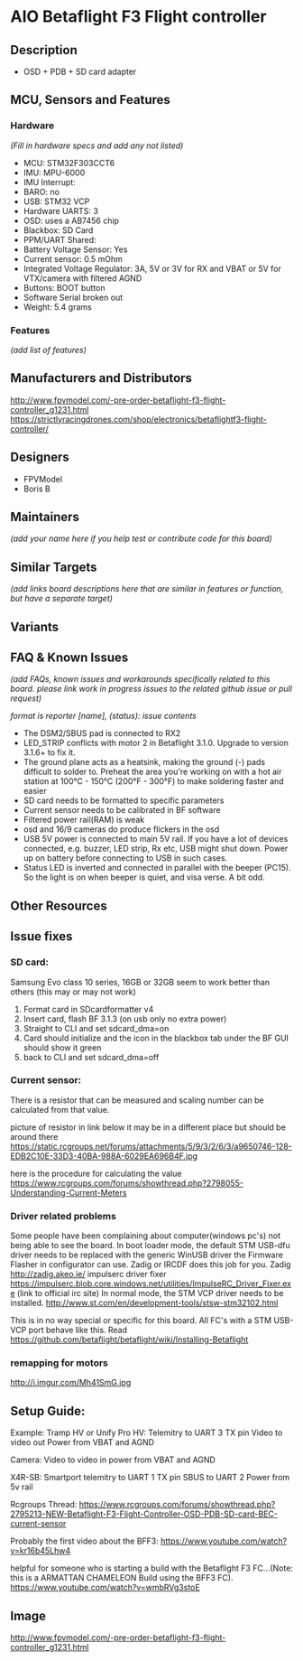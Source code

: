 # AIO Betaflight F3 Flight controller  

## Description
- OSD + PDB + SD card adapter 

## MCU, Sensors and Features

### Hardware
_(Fill in hardware specs and add any not listed)_
  - MCU: STM32F303CCT6
  - IMU: MPU-6000
  - IMU Interrupt: 
  - BARO: no
  - USB: STM32 VCP 
  - Hardware UARTS: 3
  - OSD: uses a AB7456 chip
  - Blackbox: SD Card
  - PPM/UART Shared: 
  - Battery Voltage Sensor: Yes 
  - Current sensor: 0.5 mOhm
  - Integrated Voltage Regulator: 3A, 5V or 3V for RX and VBAT or 5V for VTX/camera with filtered AGND
  - Buttons: BOOT button
  - Software Serial broken out
  - Weight: 5.4 grams

### Features

_(add list of features)_

## Manufacturers and Distributors
http://www.fpvmodel.com/-pre-order-betaflight-f3-flight-controller_g1231.html
https://strictlyracingdrones.com/shop/electronics/betaflightf3-flight-controller/

## Designers
 - FPVModel
 - Boris B

## Maintainers
_(add your name here if you help test or contribute code for this board)_

## Similar Targets

_(add links board descriptions here that are similar in features or function, but have a separate target)_


## Variants

## FAQ & Known Issues
_(add FAQs, known issues and workarounds specifically related to this board. please link work in progress issues to the related github issue or pull request)_

_format is reporter [name], (status): issue contents_

 - The DSM2/SBUS pad is connected to RX2
 - LED_STRIP conflicts with motor 2 in Betaflight 3.1.0. Upgrade to version 3.1.6+ to fix it.
 - The ground plane acts as a heatsink, making the ground (-) pads difficult to solder to. Preheat the area you're working on with a hot air station at 100°C - 150°C (200°F - 300°F) to make soldering faster and easier
 - SD card needs to be formatted to specific parameters
 - Current sensor needs to be calibrated in BF software
 - Filtered power rail(RAM) is weak
 - osd and 16/9 cameras do produce flickers in the osd
 - USB 5V power is connected to main 5V rail. If you have a lot of devices connected, e.g. buzzer, LED strip, Rx etc, USB might shut down. Power up on battery before connecting to USB in such cases.
 - Status LED is inverted and connected in parallel with the beeper (PC15). So the light is on when beeper is quiet, and visa verse. A bit odd.
 

## Other Resources
## Issue fixes
### SD card:
 Samsung Evo class 10 series, 16GB or 32GB seem to work better than others
(this may or may not work)
1. Format card in SDcardformatter v4
2. Insert card, flash BF 3.1.3 (on usb only no extra power)
3. Straight to CLI and set sdcard_dma=on
4. Card should initialize and the icon in the blackbox tab under the BF GUI should show it green
5. back to CLI and set sdcard_dma=off

### Current sensor:
There is a resistor that can be measured and scaling number can be calculated from that value.

picture of resistor in link below
it may be in a different place but should be around there
https://static.rcgroups.net/forums/attachments/5/9/3/2/6/3/a9650746-128-EDB2C10E-33D3-40BA-988A-6029EA696B4F.jpg

here is the procedure for calculating the value 
https://www.rcgroups.com/forums/showthread.php?2798055-Understanding-Current-Meters

### Driver related problems
Some people have been complaining about computer(windows pc's) not being able to see the board. 
In boot loader mode, the default STM USB-dfu driver needs to be replaced with the generic WinUSB driver the Firmware Flasher in configurator can use. Zadig or IRCDF does this job for you.
Zadig http://zadig.akeo.ie/
impulserc driver fixer https://impulserc.blob.core.windows.net/utilities/ImpulseRC_Driver_Fixer.exe (link to official irc site)
In normal mode, the STM VCP driver needs to be installed. http://www.st.com/en/development-tools/stsw-stm32102.html

This is in no way special or specific for this board. All FC's with a STM USB-VCP port behave like this. Read https://github.com/betaflight/betaflight/wiki/Installing-Betaflight 
 
### remapping for motors
http://i.imgur.com/Mh41SmG.jpg

## Setup Guide: 

Example:
Tramp HV or Unify Pro HV:
Telemitry to UART 3 TX pin
Video to video out
Power from VBAT and AGND

Camera:
Video to video in
power from VBAT and AGND

X4R-SB:
Smartport telemitry to UART 1 TX pin
SBUS to UART 2
Power from 5v rail

Rcgroups Thread: https://www.rcgroups.com/forums/showthread.php?2795213-NEW-Betaflight-F3-Flight-Controller-OSD-PDB-SD-card-BEC-current-sensor

Probably the first video about the BFF3: https://www.youtube.com/watch?v=kr16b45Lhw4

helpful for someone who is starting a build with the Betaflight F3 FC...(Note: this is a ARMATTAN CHAMELEON Build using the BFF3 FC).   https://www.youtube.com/watch?v=wmbRVg3stoE  

## Image
http://www.fpvmodel.com/-pre-order-betaflight-f3-flight-controller_g1231.html